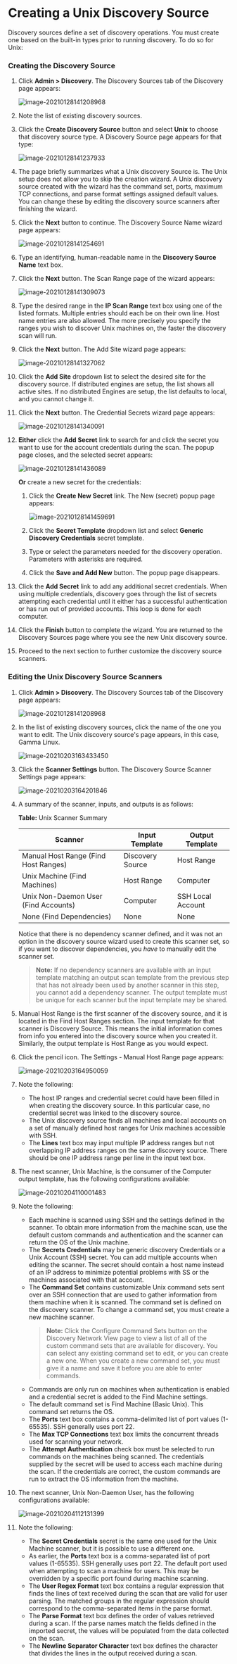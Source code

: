 [title]: # (Creating a Unix Discovery Source)
[tags]: # (discovery,unix,discovery source)
[priority]: # (1000)

# Creating a Unix Discovery Source

Discovery sources define a set of discovery operations. You must create one based on the built-in types prior to running discovery. To do so for Unix:

### Creating the Discovery Source

1.  Click **Admin \> Discovery**. The Discovery Sources tab of the Discovery page appears:

    ![image-20210128141208968](images/image-20210128141208968.png)

1.  Note the list of existing discovery sources.

1.  Click the **Create Discovery Source** button and select **Unix** to choose that discovery source type. A Discovery Source page appears for that type:

    ![image-20210128141237933](images/image-20210128141237933.png)

1.  The page briefly summarizes what a Unix discovery Source is. The Unix setup does not allow you to skip the creation wizard. A Unix discovery source created with the wizard has the command set, ports, maximum TCP connections, and parse format settings assigned default values. You can change these by editing the discovery source scanners after finishing the wizard.

1.  Click the **Next** button to continue. The Discovery Source Name wizard page appears:

    ![image-20210128141254691](images/image-20210128141254691.png)

1.  Type an identifying, human-readable name in the **Discovery Source Name** text box.

1.  Click the **Next** button. The Scan Range page of the wizard appears:

    ![image-20210128141309073](images/image-20210128141309073.png)

1.  Type the desired range in the **IP Scan Range** text box using one of the listed formats. Multiple entries should each be on their own line. Host name entries are also allowed. The more precisely you specify the ranges you wish to discover Unix machines on, the faster the discovery scan will run.

1. Click the **Next** button. The Add Site wizard page appears:

   ![image-20210128141327062](images/image-20210128141327062.png)

1. Click the **Add Site** dropdown list to select the desired site for the discovery source. If distributed engines are setup, the list shows all active sites. If no distributed Engines are setup, the list defaults to local, and you cannot change it.

1. Click the **Next** button. The Credential Secrets wizard page appears:

   ![image-20210128141340091](images/image-20210128141340091.png)

1. **Either** click the **Add Secret** link to search for and click the secret you want to use for the account credentials during the scan. The popup page closes, and the selected secret appears:

   ![image-20210128141436089](images/image-20210128141436089.png)

   **Or** create a new secret for the credentials:

   1. Click the **Create New** **Secret** link. The New (secret) popup page appears:

      ![image-20210128141459691](images/image-20210128141459691.png)

   1. Click the **Secret Template** dropdown list and select **Generic Discovery Credentials** secret template.

   1. Type or select the parameters needed for the discovery operation. Parameters with asterisks are required.

   1. Click the **Save and Add New** button. The popup page disappears.

1. Click the **Add Secret** link to add any additional secret credentials. When using multiple credentials, discovery goes through the list of secrets attempting each credential until it either has a successful authentication or has run out of provided accounts. This loop is done for each computer.

1. Click the **Finish** button to complete the wizard. You are returned to the Discovery Sources page where you see the new Unix discovery source.

1. Proceed to the next section to further customize the discovery source scanners.

### Editing the Unix Discovery Source Scanners

1.  Click **Admin \> Discovery**. The Discovery Sources tab of the Discovery page appears:

    ![image-20210128141208968](images/image-20210128141208968.png)

1.  In the list of existing discovery sources, click the name of the one you want to edit. The Unix discovery source's page appears, in this case, Gamma Linux.

    ![image-20210203163433450](images/image-20210203163433450.png)

1.  Click the **Scanner Settings** button. The Discovery Source Scanner Settings page appears:

    ![image-20210203164201846](images/image-20210203164201846.png)

1.  A summary of the scanner, inputs, and outputs is as follows:

    **Table:** Unix Scanner Summary

    | Scanner                              | Input Template   | Output Template   |
    | -- | -- | -- |
    | Manual Host Range (Find Host Ranges) | Discovery Source | Host Range        |
    | Unix Machine (Find Machines)         | Host Range       | Computer          |
    | Unix Non-Daemon User (Find Accounts) | Computer         | SSH Local Account |
    | None (Find Dependencies)             | None             | None              |
    []()
    Notice that there is no dependency scanner defined, and it was not an option in the discovery source wizard used to create this scanner set, so if you want to discover dependencies,  you *have* to manually edit the scanner set.

    > **Note:** If no dependency scanners are available with an input template matching an output scan template from the previous step that has not already been used by another scanner in this step, you cannot add a dependency scanner. The output template must be unique for each scanner but the input template may be shared.

1.  Manual Host Range is the first scanner of the discovery source, and it is located in the Find Host Ranges section. The input template for that scanner is Discovery Source. This means the initial information comes from info you entered into the discovery source when you created it. Similarly, the output template is Host Range as you would expect.

1.  Click the pencil icon. The Settings - Manual Host Range page appears:

    ![image-20210203164950059](images/image-20210203164950059.png)

1. Note the following:

    - The host IP ranges and credential secret could have been filled in when creating the discovery source. In this particular case, no credential secret was linked to the discovery source.
    - The Unix discovery source finds all machines and local accounts on a set of manually defined host ranges for Unix machines accessible with SSH.
    - The **Lines** text box may input multiple IP address ranges but not overlapping IP address ranges on the same discovery source. There should be one IP address range per line in the input text box.

1.  The next scanner, Unix Machine, is the consumer of the Computer output template, has the following configurations available:

    ![image-20210204110001483](images/image-20210204110001483.png)

1.  Note the following:

    - Each machine is scanned using SSH and the settings defined in the scanner. To obtain more information from the machine scan, use the default custom commands and authentication and the scanner can return the OS of the Unix machine. 
    - The **Secrets Credentials** may be generic discovery Credentials or a Unix Account (SSH) secret. You can add multiple accounts when editing the scanner. The secret should contain a host name instead of an IP address to minimize potential problems with SS or the machines associated with that account.
    - The **Command Set** contains customizable Unix command sets sent over an SSH connection that are used to gather information from them machine when it is scanned. The command set is defined on the discovery scanner. To change a command set, you must create a new machine scanner. 
      > **Note:** Click the Configure Command Sets button on the Discovery Network View page to view a list of all of the custom command sets that are available for discovery. You can select any existing command set to edit, or you can create a new one. When you create a new command set, you must give it a name and save it before you are able to enter commands.
    - Commands are only run on machines when authentication is enabled and a credential secret is added to the Find Machine settings. 
    - The default command set is Find Machine (Basic Unix). This command set returns the OS.
    - The **Ports** text box contains a comma-delimited list of port values (1-65535). SSH generally uses port 22.
    - The **Max TCP Connections** text box limits the concurrent threads used for scanning your network.
    - The **Attempt Authentication** check box must be selected to run commands on the machines being scanned. The credentials supplied by the secret will be used to access each machine during the scan. If the credentials are correct, the custom commands are run to extract the OS information from the machine.

1. The next scanner, Unix Non-Daemon User, has the following configurations available:

    ![image-20210204112131399](images/image-20210204112131399.png)

1. Note the following:

    - The **Secret Credentials** secret is the same one used for the Unix Machine scanner, but it is possible to use a different one.
    - As earlier, the **Ports** text box is a comma-separated list of port values (1-65535). SSH generally uses port 22. The default port used when attempting to scan a machine for users. This may be overridden by a specific port found during machine scanning.
    - The **User Regex Format** text box contains a regular expression that finds the lines of text received during the scan that are valid for user parsing. The matched groups in the regular expression should correspond to the comma-separated items in the parse format.
    - The **Parse Format** text box defines the order of values retrieved during a scan. If the parse names match the fields defined in the imported secret, the values will be populated from the data collected on the scan.
    - The **Newline Separator Character** text box defines the character that divides the lines in the output received during a scan.
